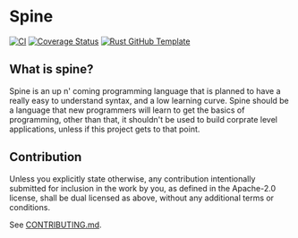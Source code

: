 # Spine

[![CI](https://github.com/maytees/spine/workflows/CI/badge.svg)](https://github.com/maytees/spine/actions)
[![Coverage Status](https://coveralls.io/repos/github/maytees/spine/badge.svg?branch=main)](https://coveralls.io/github/maytees/spine?branch=main)
[![Rust GitHub Template](https://img.shields.io/badge/Rust%20GitHub-Template-blue)](https://rust-github.github.io/)

## What is spine?

Spine is an up n' coming programming language that is planned to have a really easy to understand syntax, and a low learning curve. Spine should be a language that new programmers will learn to get the basics of programming, other than that, it shouldn't be used to build corprate level applications, unless if this project gets to that point. 

## Contribution

Unless you explicitly state otherwise, any contribution intentionally submitted
for inclusion in the work by you, as defined in the Apache-2.0 license, shall be
dual licensed as above, without any additional terms or conditions.

See [CONTRIBUTING.md](CONTRIBUTING.md).
